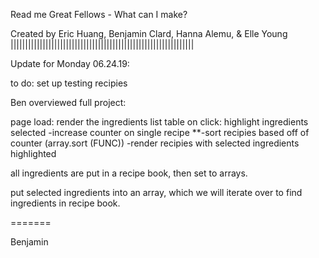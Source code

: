 Read me
Great Fellows - What can I make? 


Created by Eric Huang, Benjamin Clard, Hanna Alemu, & Elle Young
|||||||||||||||||||||||||||||||||||||||||||||||||||||||||||||||


Update for Monday 06.24.19:

to do: 
set up testing recipies

Ben overviewed full project: 

page load: render the ingredients list table 
on click: highlight ingredients selected 
	-increase counter on single recipe 
	**-sort recipies based off of counter (array.sort (FUNC))
	-render recipies with selected ingredients highlighted



all ingredients are put in a recipe book, then set to arrays.  



put selected ingredients into an array, which we will iterate over to find ingredients in recipe book.

=======

Benjamin

